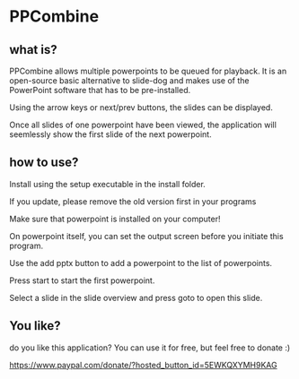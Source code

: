 # PPCombine

## what is?
PPCombine allows multiple powerpoints to be queued for playback.
It is an open-source basic alternative to slide-dog and makes use of the PowerPoint software that has to be pre-installed. 

Using the arrow keys or next/prev buttons, the slides can be displayed.

Once all slides of one powerpoint have been viewed, the application will seemlessly show the first slide of the next powerpoint.


## how to use?
Install using the setup executable in the install folder.

If you update, please remove the old version first in your programs

Make sure that powerpoint is installed on your computer!

On powerpoint itself, you can set the output screen before you initiate this program.


Use the add pptx button to add a powerpoint to the list of powerpoints. 

Press start to start the first powerpoint. 

Select a slide in the slide overview and press goto to open this slide. 

## You like?
do you like this application? You can use it for free, but feel free to donate :)

https://www.paypal.com/donate/?hosted_button_id=5EWKQXYMH9KAG

